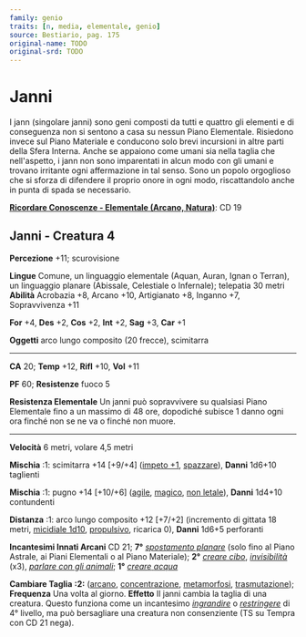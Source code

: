 ```yaml
---
family: genio
traits: [n, media, elementale, genio]
source: Bestiario, pag. 175
original-name: TODO
original-srd: TODO
---
```


# Janni

I jann (singolare janni) sono geni composti da tutti e quattro gli elementi e di
conseguenza non si sentono a casa su nessun Piano Elementale. Risiedono invece
sul Piano Materiale e conducono solo brevi incursioni in altre parti della Sfera
Interna. Anche se appaiono come umani sia nella taglia che nell'aspetto, i jann
non sono imparentati in alcun modo con gli umani e trovano irritante ogni
affermazione in tal senso. Sono un popolo orgoglioso che si sforza di difendere
il proprio onore in ogni modo, riscattandolo anche in punta di spada se
necessario.

**[Ricordare Conoscenze - Elementale (Arcano, Natura)](/azioni/ricordare-conoscenze)**:
CD 19

## Janni - Creatura 4

**Percezione** +11; scurovisione

**Lingue** Comune, un linguaggio elementale (Aquan, Auran, Ignan o Terran), un
linguaggio planare (Abissale, Celestiale o Infernale); telepatia 30 metri
**Abilità** Acrobazia +8, Arcano +10, Artigianato +8, Inganno +7, Sopravvivenza
+11

**For** +4, **Des** +2, **Cos** +2, **Int** +2, **Sag** +3, **Car** +1

**Oggetti** arco lungo composito (20 frecce), scimitarra

---

**CA** 20; **Temp** +12, **Rifl** +10, **Vol** +11

**PF** 60; **Resistenze** fuoco 5

**Resistenza Elementale** Un janni può sopravvivere su qualsiasi Piano
Elementale fino a un massimo di 48 ore, dopodiché subisce 1 danno ogni ora
finché non se ne va o finché non muore.

---

**Velocità** 6 metri, volare 4,5 metri

**Mischia** :1: scimitarra +14 \[+9/+4] ([impeto +1](/tratti/impeto),
[spazzare](/tratti/spazzare)), **Danni** 1d6+10 taglienti

**Mischia** :1: pugno +14 \[+10/+6] ([agile](/tratti/agile),
[magico](/tratti/magico), [non letale](/tratti/non-letale)), **Danni** 1d4+10
contundenti

**Distanza** :1: arco lungo composito +12 \[+7/+2] (incremento di gittata 18
metri, [micidiale 1d10](/tratti/micidiale), [propulsivo](/tratti/propulsivo),
ricarica 0), **Danni** 1d6+5 perforanti

**Incantesimi Innati Arcani** CD 21; **7°**
_[spostamento planare](/incantesimi/spostamento-planare)_ (solo fino al Piano
Astrale, ai Piani Elementali o al Piano Materiale); **2°**
_[creare cibo](/incantesimi/creare-cibo)_,
_[invisibilità](/incantesimi/invisibilita)_ (x3),
_[parlare con gli animali](/incantesimi/parlare-con-gli-animali)_; **1°**
[_creare_ _acqua_](/incantesimi/creare-acqua)

**Cambiare Taglia** **:2:** ([arcano](/tratti/arcano),
[concentrazione](/tratti/concentrazione), [metamorfosi](/tratti/metamorfosi),
[trasmutazione](/tratti/trasmutazione)); **Frequenza** Una volta al giorno.
**Effetto** Il janni cambia la taglia di una creatura. Questo funziona come un
incantesimo _[ingrandire](/incantesimi/ingrandire)_ o
_[restringere](/incantesimi/restringere)_ di 4° livello, ma può bersagliare una
creatura non consenziente (TS su Tempra con CD 21 nega).
